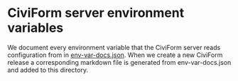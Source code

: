 # CiviForm server environment variables

We document every environment variable that the CiviForm server reads
configuration from in
[env-var-docs.json](https://github.com/civiform/civiform/blob/main/server/conf/env-var-docs.json).
When we create a new CiviForm release a corresponding markdown file is
generated from env-var-docs.json and added to this directory.